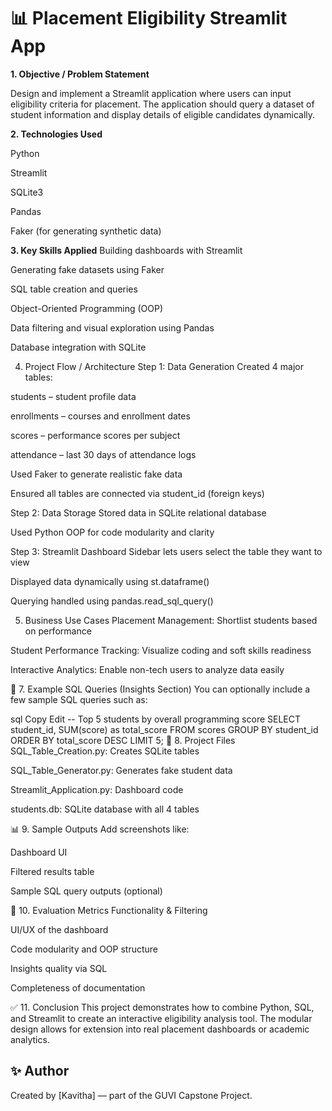 # 📊 Placement Eligibility Streamlit App


**1. Objective / Problem Statement**

Design and implement a Streamlit application where users can input eligibility criteria for placement. The application should query a dataset of student information and display details of eligible candidates dynamically.

**2. Technologies Used**

Python

Streamlit

SQLite3

Pandas

Faker (for generating synthetic data)

**3. Key Skills Applied**
Building dashboards with Streamlit

Generating fake datasets using Faker

SQL table creation and queries

Object-Oriented Programming (OOP)

Data filtering and visual exploration using Pandas

Database integration with SQLite

4. Project Flow / Architecture
Step 1: Data Generation
Created 4 major tables:

students – student profile data

enrollments – courses and enrollment dates

scores – performance scores per subject

attendance – last 30 days of attendance logs

Used Faker to generate realistic fake data

Ensured all tables are connected via student_id (foreign keys)

Step 2: Data Storage
Stored data in SQLite relational database

Used Python OOP for code modularity and clarity

Step 3: Streamlit Dashboard
Sidebar lets users select the table they want to view

Displayed data dynamically using st.dataframe()

Querying handled using pandas.read_sql_query()

5. Business Use Cases
Placement Management: Shortlist students based on performance

Student Performance Tracking: Visualize coding and soft skills readiness

Interactive Analytics: Enable non-tech users to analyze data easily

🔎 7. Example SQL Queries (Insights Section)
You can optionally include a few sample SQL queries such as:

sql
Copy
Edit
-- Top 5 students by overall programming score
SELECT student_id, SUM(score) as total_score
FROM scores
GROUP BY student_id
ORDER BY total_score DESC
LIMIT 5;
📁 8. Project Files
SQL_Table_Creation.py: Creates SQLite tables

SQL_Table_Generator.py: Generates fake student data

Streamlit_Application.py: Dashboard code

students.db: SQLite database with all 4 tables

📊 9. Sample Outputs
Add screenshots like:

Dashboard UI

Filtered results table

Sample SQL query outputs (optional)

📏 10. Evaluation Metrics
Functionality & Filtering

UI/UX of the dashboard

Code modularity and OOP structure

Insights quality via SQL

Completeness of documentation

✅ 11. Conclusion
This project demonstrates how to combine Python, SQL, and Streamlit to create an interactive eligibility analysis tool. The modular design allows for extension into real placement dashboards or academic analytics.


## ✨ Author

Created by [Kavitha] — part of the GUVI Capstone Project.
